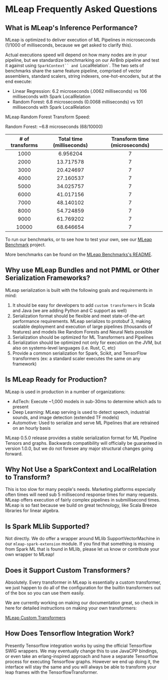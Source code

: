# MLeap Frequently Asked Questions

## What is MLeap's Inference Performance?

MLeap is optimized to deliver execution of ML Pipelines in microseconds (1/1000 of milliseconds, because we get asked to clarify this).

Actual executions speed will depend on how many nodes are in your pipeline, but we standardize benchmarking on our AirBnb pipeline and test it against using `SparkContext`` and `LocalRelation`. 
The two sets of benchmarks share the same feature pipeline, comprised of vector assemblers, standard scalers, string indexers, one-hot-encoders, but at the end execute:
* Linear Regression: 6.2 microseconds (.0062 milliseconds) vs 106 milliseconds with Spark LocalRelation
* Random Forest: 6.8 microseconds (0.0068 milliseconds) vs 101 milliseconds with Spark LocalRelation

MLeap Random Forest Transform Speed:

Random Forest: ~6.8 microseconds (68/10000)

| # of transforms | Total time (milliseconds) | Transform time (microseconds) |
|:---:|:---:|:---:|
| 1000 | 6.956204 | 7 |
| 2000 | 13.717578 | 7 |
| 3000 | 20.424697 | 7 |
| 4000 | 27.160537 | 7 |
| 5000 | 34.025757 | 7 |
| 6000 | 41.017156 | 7 |
| 7000 | 48.140102 | 7 |
| 8000 | 54.724859 | 7 |
| 9000 | 61.769202 | 7 |
| 10000 | 68.646654 | 7 |

To run our benchmarks, or to see how to test your own, see our [MLeap Benchmark](https://github.com/combust/mleap/tree/master/mleap-benchmark) project.

More benchmarks can be found on the [MLeap Benchmarks's README](https://github.com/combust/mleap/blob/master/mleap-benchmark/README.md).

## Why use MLeap Bundles and not PMML or Other Serialization Frameworks?

MLeap serialization is built with the following goals and requirements in mind:
1. It should be easy for developers to add `custom transformers` in Scala and Java (we are adding Python and C support as well)
2. Serialization format should be flexible and meet state-of-the-art performance requirements. MLeap serializes to protobuf 3, making scalable deployment and execution of large pipelines (thousands of features) and models like Random Forests and Neural Nets possible
3. Serialization should be optimized for ML Transformers and Pipelines
4. Serialization should be optimized not only for execution on the JVM, but also on systems-level languages (i.e. Rust, C, etc)
5. Provide a common serialization for Spark, Scikit, and TensorFlow transformers (ex: a standard scaler executes the same on any framework) 

## Is MLeap Ready for Production?

MLeap is used in production in a number of organizations:
* AdTech: Execute ~1,000 models in sub-30ms to determine which ads to present
* Deep Learning: MLeap serving is used to detect speech, industrial sounds, and image detection (extended TF models)
* Automotive: Used to serialize and serve ML Pipelines that are retrained on an hourly basis

MLeap 0.5.0 release provides a stable serialization format for ML Pipeline Tensors and graphs. Backwards compatibility will officially be guaranteed in version 1.0.0, but we do not foresee any major structural changes going forward.

## Why Not Use a SparkContext and LocalRelation to Transform?

This is too slow for many people's needs. Marketing platforms especially
often times will need sub 5 millisecond response times for many
requests. MLeap offers execution of fairly complex pipelines in
submillisecond times. MLeap is so fast because we build on great
technology, like Scala Breeze libraries for linear algebra.

## Is Spark MLlib Supported?

Not directly. We do offer a wrapper around MLlib SupportVectorMachine in
our `mleap-spark-extension` module. If you find that something is
missing from Spark ML that is found in MLlib, please let us know or
contribute your own wrapper to MLeap!

## Does it Support Custom Transformers?

Absolutely. Every transformer in MLeap is essentially a custom
transformer, we just happen to do all of the configuration for the
builtin transformers out of the box so you can use them easily.

We are currently working on making our documentation great, so check in
here for detailed instructions on making your own transformers:

[MLeap Custom Transformers](http://mleap-docs.combust.ml/mleap-runtime/custom-transformer.html)

## How Does Tensorflow Integration Work?

Presently Tensorflow integration works by using the official Tensorflow
SWIG wrappers. We may eventually change this to use JavaCPP bindings, or
even take an erlang-inspired approach and have a separate Tensorflow
process for executing Tensorflow graphs. However we end up doing it, the
interface will stay the same and you will always be able to transform
your leap frames with the TensorflowTransformer.